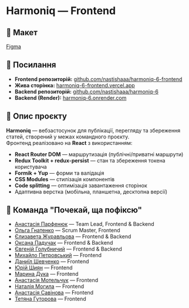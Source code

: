 # Harmoniq — Frontend

## 🎨 Макет

[Figma](https://www.figma.com/design/tWO4RvXS2zFhL9keRcNJtb/Harmoniq)

## 🔗 Посилання

- **Frontend репозиторій:** [github.com/nastishaaa/harmoniq-6-frontend](https://github.com/nastishaaa/harmoniq-6-frontend)
- **Жива сторінка:** [harmoniq-6-frontend.vercel.app](https://harmoniq-6-frontend.vercel.app)
- **Backend репозиторій:** [github.com/nastishaaa/harmoniq-6](https://github.com/nastishaaa/harmoniq-6)
- **Backend (Render):** [harmoniq-6.onrender.com](https://harmoniq-6.onrender.com)

## 📌 Опис проєкту

**Harmoniq** — вебзастосунок для публікації, перегляду та збереження статей, створений у межах командного проєкту.  
Фронтенд реалізовано на **React** з використанням:

- **React Router DOM** — маршрутизація (публічні/приватні маршрути)
- **Redux Toolkit + redux-persist** — стан та збереження токена користувача
- **Formik + Yup** — форми та валідація
- **CSS Modules** — стилізація компонентів
- **Code splitting** — оптимізація завантаження сторінок
- Адаптивна верстка (мобільна, планшетна, десктопна версії)

## 👥 Команда "Почекай, ща пофіксю"

- [Анастасія Парфенюк](https://github.com/nastishaaa) — Team Lead, Frontend & Backend
- [Ольга Гнатенко](https://github.com/HnatenkoOlya) — Scrum Master, Frontend
- [Єлизавета Журавльова](https://github.com/Elis89-lgtm) — Frontend & Backend
- [Оксана Падучак](https://github.com/2992-OksanaPaduchak) — Frontend & Backend
- [Євгеній Голубничий](https://github.com/Y-Holubnychyi) — Frontend & Backend
- [Михайло Петровський](https://github.com/MykhailoPetrovkyi) — Frontend
- [Даниїл Шевченко](https://github.com/Liberlay) — Frontend
- [Юрій Шиян](https://github.com/yura6669) — Frontend
- [Марина Дука](https://github.com/MarynaOr) — Frontend
- [Анастасія Мотельчук](https://github.com/te1lwal) — Frontend
- [Наталія Могила](https://github.com/mohyllllllllllllaaaaaaaaaaaaaaaaa) — Frontend
- [Анастасія Савінова](https://github.com/AnastasiiaOc) — Frontend
- [Тетяна Гуторова](https://github.com/TetianaHutorova) — Frontend
